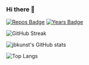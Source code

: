 ### Hi there 👋

[![Repos Badge](https://badges.pufler.dev/repos/jbkunst)](https://jbkunst.com)
[![Years Badge](https://badges.pufler.dev/years/jbkunst)](https://jbkunst.com)

![GitHub Streak](http://github-readme-streak-stats.herokuapp.com?user=jbkunst&hide_border=true)

![jbkunst's GitHub stats](https://github-readme-stats.vercel.app/api?username=jbkunst&count_private=true&hide_border=true)

![Top Langs](https://github-readme-stats.vercel.app/api/top-langs/?username=jbkunst&count_private=true&hide_border=true)

